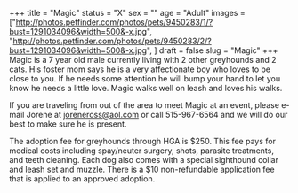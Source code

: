 +++
title = "Magic"
status = "X"
sex = ""
age = "Adult"
images = ["http://photos.petfinder.com/photos/pets/9450283/1/?bust=1291034096&width=500&-x.jpg",
"http://photos.petfinder.com/photos/pets/9450283/2/?bust=1291034096&width=500&-x.jpg",
]
draft = false
slug = "Magic"
+++
Magic is a 7 year old male currently living with 2 other greyhounds and 2 cats.  His foster mom says he is a very affectionate boy who loves to be close to you.  If he needs some attention he will bump your hand to let you know he needs a little love.  Magic walks well on leash and loves his walks.


  If you are traveling from out of the area to meet Magic at an event, please e-mail Jorene at joreneross@aol.com or call 515-967-6564 and we will do our best to make sure he is present.

The adoption fee for greyhounds through HGA is $250. This fee pays for medical costs including spay/neuter surgery, shots, parasite treatments, and teeth cleaning. Each dog also comes with a special sighthound collar and leash set and muzzle. There is a $10 non-refundable application fee that is applied to an approved adoption.
